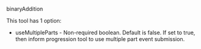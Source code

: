 binaryAddition

This tool has 1 option:
* useMultipleParts - Non-required boolean. Default is false. If set to true, then inform progression tool to use multiple part event submission.
